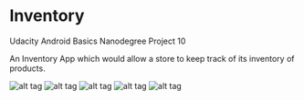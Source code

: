 # Inventory
Udacity Android Basics Nanodegree Project 10

An Inventory App which would allow a store to keep track of its inventory of products.

![alt tag](http://i.imgur.com/7wCFQ17.png) ![alt tag](http://i.imgur.com/tXPqJde.png) ![alt tag](http://i.imgur.com/pBXN2JD.png) 
![alt tag](http://i.imgur.com/BvPa131.png) ![alt tag](http://i.imgur.com/8tvfRKh.png)
